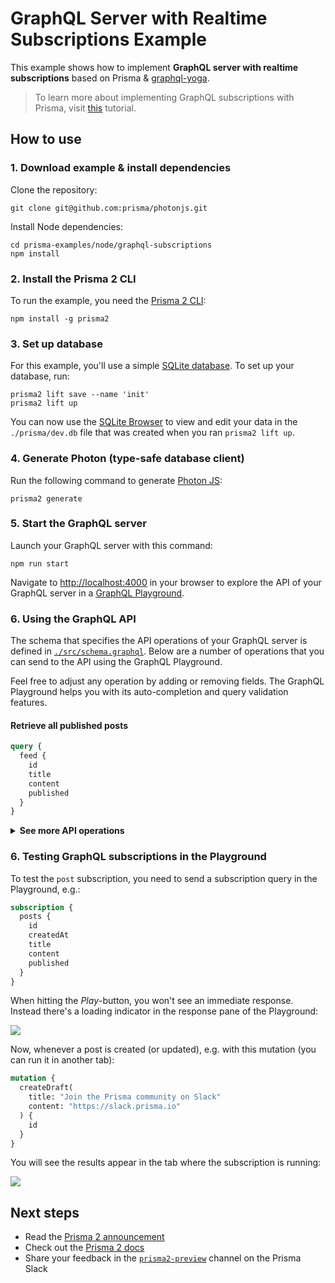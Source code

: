 # GraphQL Server with Realtime Subscriptions Example

This example shows how to implement **GraphQL server with realtime subscriptions** based on Prisma & [graphql-yoga](https://github.com/prisma/graphql-yoga).

> To learn more about implementing GraphQL subscriptions with Prisma, visit [this](https://www.prisma.io/tutorials/build-a-realtime-graphql-server-with-subscriptions-ct11/) tutorial.

## How to use

### 1. Download example & install dependencies

Clone the repository:

```
git clone git@github.com:prisma/photonjs.git
```

Install Node dependencies:

```
cd prisma-examples/node/graphql-subscriptions
npm install
```

### 2. Install the Prisma 2 CLI

To run the example, you need the [Prisma 2 CLI](https://github.com/prisma/prisma2-docs/blob/master/prisma-2-cli.md):

```
npm install -g prisma2
```

### 3. Set up database

For this example, you'll use a simple [SQLite database](https://www.sqlite.org/index.html). To set up your database, run:

```
prisma2 lift save --name 'init'
prisma2 lift up
```

You can now use the [SQLite Browser](https://sqlitebrowser.org/) to view and edit your data in the `./prisma/dev.db` file that was created when you ran `prisma2 lift up`.

### 4. Generate Photon (type-safe database client)

Run the following command to generate [Photon JS](https://photonjs.prisma.io/):

```
prisma2 generate
```


### 5. Start the GraphQL server

Launch your GraphQL server with this command:

```
npm run start
```

Navigate to [http://localhost:4000](http://localhost:4000) in your browser to explore the API of your GraphQL server in a [GraphQL Playground](https://github.com/prisma/graphql-playground).

### 6. Using the GraphQL API

The schema that specifies the API operations of your GraphQL server is defined in [`./src/schema.graphql`](./src/schema.graphql). Below are a number of operations that you can send to the API using the GraphQL Playground.

Feel free to adjust any operation by adding or removing fields. The GraphQL Playground helps you with its auto-completion and query validation features.

#### Retrieve all published posts

```graphql
query {
  feed {
    id
    title
    content
    published
  }
}
```

<Details><Summary><strong>See more API operations</strong></Summary>

#### Create a new draft

```graphql
mutation {
  createDraft(
    title: "Join the Prisma Slack"
    content: "https://slack.prisma.io"
  ) {
    id
    published
  }
}
```

#### Publish an existing draft

```graphql
mutation {
  publish(id: "__POST_ID__") {
    id
    published
  }
}
```

> **Note**: You need to replace the `__POST_ID__`-placeholder with an actual `id` from a `Post` item. You can find one e.g. using the `filterPosts`-query.

#### Search for posts with a specific title or content

```graphql
{
  filterPosts(searchString: "graphql") {
    id
    title
    content
    published
  }
}
```

#### Retrieve a single post

```graphql
{
  posts(id: "__POST_ID__") {
    id
    title
    content
    published
  }
}
```

> **Note**: You need to replace the `__POST_ID__`-placeholder with an actual `id` from a `Post` item. You can find one e.g. using the `filterPosts`-query.

#### Delete a post

```graphql
mutation {
  deletePost(id: "__POST_ID__") {
    id
  }
}
```

> **Note**: You need to replace the `__POST_ID__`-placeholder with an actual `id` from a `Post` item. You can find one e.g. using the `filterPosts`-query.

</Details>

### 6. Testing GraphQL subscriptions in the Playground

To test the `post` subscription, you need to send a subscription query in the Playground, e.g.:

```graphql
subscription {
  posts {
    id
    createdAt
    title
    content
    published
  }
}
```

When hitting the _Play_-button, you won't see an immediate response. Instead there's a loading indicator in the response pane of the Playground:

![](https://imgur.com/l4WObKG.png)

Now, whenever a post is created (or updated), e.g. with this mutation (you can run it in another tab):

```graphql
mutation {
  createDraft(
    title: "Join the Prisma community on Slack"
    content: "https://slack.prisma.io"
  ) {
    id
  }
}
```

You will see the results appear in the tab where the subscription is running:

![](https://imgur.com/HRWDPsE.png)

## Next steps

- Read the [Prisma 2 announcement](https://www.prisma.io/blog/announcing-prisma-2-zq1s745db8i5/)
- Check out the [Prisma 2 docs](https://github.com/prisma/prisma2-docs)
- Share your feedback in the [`prisma2-preview`](https://prisma.slack.com/messages/CKQTGR6T0/) channel on the Prisma Slack
